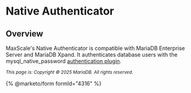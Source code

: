# Native Authenticator

## Overview

MaxScale's Native Authenticator is compatible with MariaDB Enterprise Server and MariaDB Xpand. It authenticates database users with the mysql\_native\_password [authentication plugin](https://app.gitbook.com/s/SsmexDFPv2xG2OTyO5yV/reference/plugins/authentication-plugins/authentication-plugin-mysql_native_password).

<sub>_This page is: Copyright © 2025 MariaDB. All rights reserved._</sub>

{% @marketo/form formId="4316" %}
